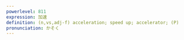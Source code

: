 ```yaml
---
powerlevel: 811
expression: 加速
definition: (n,vs,adj-f) acceleration; speed up; accelerator; (P)
pronunciation: かそく
---
```

